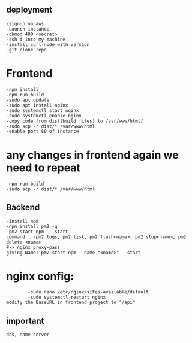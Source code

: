 ## deployment
    -signup on aws 
    -Launch instance
    -chmod 400 <secret>
    -ssh i into my machine
    -install curl-node with version
    -git clone repo
# Frontend
    -npm install
    -npm run build
    -sudo apt update
    -sudo apt install nginx
    -sudo systemctl start nginx
    -sudo systemctl enable nginx
    -copy code from dist(build files) to /var/www/html/
    -sudo scp -r dist/* /var/www/html
    -enable port 80 of instance

# any changes in frontend again we need to repeat
    -npm run build
    -sudo scp -r dist/* /var/www/html


## Backend
    -install npm
    -npm install pm2 -g
    -pm2 start npm -- start
    command : -pm2 logs, pm2 list, pm2 flush<name>, pm2 stop<name>, pm2 delete <name>
    #-> nginx proxy-pass
    giving Name: pm2 start npm --name "<name>" --start
#       nginx config:
            -sudo nano /etc/nginx/sites-available/default
            -sudo systemctl restart nginx
    modify the BaseURL in frontend project to "/api"




## important 
    dns, name server